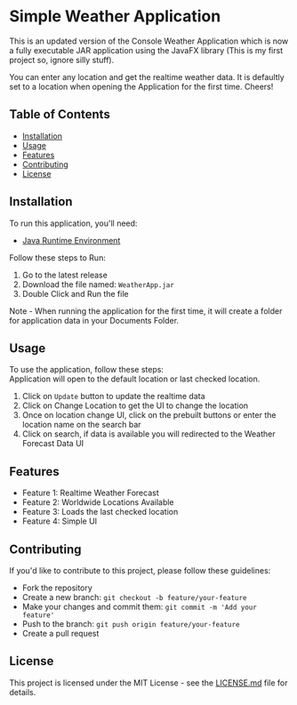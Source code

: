 # Simple Weather Application

This is an updated version of the Console Weather Application which is now a fully executable JAR application using the JavaFX library (This is my first project so, ignore silly stuff).  
  
  You can enter any location and get the realtime weather data. It is defaultly set to a location when opening the Application for the first time. Cheers!

## Table of Contents
- [Installation](#installation)
- [Usage](#usage)
- [Features](#features)
- [Contributing](#contributing)
- [License](#license)

## Installation

To run this application, you'll need:

- [Java Runtime Environment](https://www.java.com/download/ie_manual.jsp)

Follow these steps to Run:

1. Go to the latest release
2. Download the file named: `WeatherApp.jar`
3. Double Click and Run the file

Note -  When running the application for the first time, it will create a folder for application data in your Documents Folder.

## Usage

To use the application, follow these steps:  
Application will open to the default location or last checked location.

1. Click on `Update` button to update the realtime data
2. Click on Change Location to get the UI to change the location
3. Once on location change UI, click on the prebuilt buttons or enter the location name on the search bar
4. Click on search, if data is available you will redirected to the Weather Forecast Data UI

## Features

- Feature 1: Realtime Weather Forecast
- Feature 2: Worldwide Locations Available
- Feature 3: Loads the last checked location
- Feature 4: Simple UI

## Contributing

If you'd like to contribute to this project, please follow these guidelines:

- Fork the repository
- Create a new branch: `git checkout -b feature/your-feature`
- Make your changes and commit them: `git commit -m 'Add your feature'`
- Push to the branch: `git push origin feature/your-feature`
- Create a pull request

## License

This project is licensed under the MIT License - see the [LICENSE.md](LICENSE.md) file for details.

